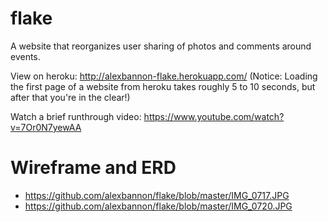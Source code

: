 # flake
A website that reorganizes user sharing of photos and comments around events.

View on heroku: http://alexbannon-flake.herokuapp.com/
(Notice: Loading the first page of a website from heroku takes roughly 5 to 10 seconds, but after that you're in the clear!)

Watch a brief runthrough video: https://www.youtube.com/watch?v=7Or0N7yewAA

# Wireframe and ERD

- https://github.com/alexbannon/flake/blob/master/IMG_0717.JPG
- https://github.com/alexbannon/flake/blob/master/IMG_0720.JPG

